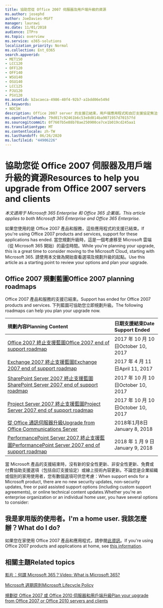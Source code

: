```yaml
---
title: 協助您從 Office 2007 伺服器及用戶端升級的資源
ms.author: josephd
author: JoeDavies-MSFT
manager: laurawi
ms.date: 11/01/2018
audience: ITPro
ms.topic: overview
ms.service: o365-solutions
localization_priority: Normal
ms.collection: Ent_O365
search.appverid:
- MET150
- LCC120
- OFF120
- OFF140
- WSU140
- OSU140
- LCC125
- PJU120
- PSV120
ms.assetid: b2acaeca-4986-40f4-92b7-a1bdd06e549d
f1.keywords:
- NOCSH
description: Office 2007 server 的支援已結束，用戶端應用程式和自訂支援協定無法使用。 請使用本文立即開始規劃升級。
ms.openlocfilehash: 79d017c92461b6c53e8d014ba9071957d70157fd
ms.sourcegitcommit: 0f7607b5e88b78ae250900ce7ce1b019cd245aa1
ms.translationtype: MT
ms.contentlocale: zh-TW
ms.lasthandoff: 06/26/2020
ms.locfileid: "44906226"
---
```

# <a name="resources-to-help-you-upgrade-from-office-2007-servers-and-clients"></a><span data-ttu-id="ec161-104">協助您從 Office 2007 伺服器及用戶端升級的資源</span><span class="sxs-lookup"><span data-stu-id="ec161-104">Resources to help you upgrade from Office 2007 servers and clients</span></span>

<span data-ttu-id="ec161-105">*本文適用于 Microsoft 365 Enterprise 和 Office 365 企業版。*</span><span class="sxs-lookup"><span data-stu-id="ec161-105">*This article applies to both Microsoft 365 Enterprise and Office 365 Enterprise.*</span></span>

<span data-ttu-id="ec161-106">如果您使用的是 Office 2007 產品和服務，這些應用程式的支援已結束。</span><span class="sxs-lookup"><span data-stu-id="ec161-106">If you're using Office 2007 products and services, support for these applications has ended.</span></span> <span data-ttu-id="ec161-107">當您規劃升級時，這是一個考慮移至 Microsoft 雲端（從 Microsoft 365 開始）的最佳時間。</span><span class="sxs-lookup"><span data-stu-id="ec161-107">While you're planning your upgrade, this is a great time to consider moving to the Microsoft Cloud, starting with Microsoft 365.</span></span> <span data-ttu-id="ec161-108">請使用本文做為開始查看選項及規劃升級的起點。</span><span class="sxs-lookup"><span data-stu-id="ec161-108">Use this article as a starting point to review your options and plan your upgrade.</span></span>
      
## <a name="office-2007-planning-roadmaps"></a><span data-ttu-id="ec161-109">Office 2007 規劃藍圖</span><span class="sxs-lookup"><span data-stu-id="ec161-109">Office 2007 planning roadmaps</span></span>
  
<span data-ttu-id="ec161-110">Office 2007 產品和服務的支援已結束。</span><span class="sxs-lookup"><span data-stu-id="ec161-110">Support has ended for Office 2007 products and services.</span></span> <span data-ttu-id="ec161-111">下列藍圖可協助您立即規劃升級。</span><span class="sxs-lookup"><span data-stu-id="ec161-111">The following roadmaps can help you plan your upgrade now.</span></span>

|<span data-ttu-id="ec161-112">**規劃內容**</span><span class="sxs-lookup"><span data-stu-id="ec161-112">**Planning Content**</span></span>|<span data-ttu-id="ec161-113">**日期支援結束**</span><span class="sxs-lookup"><span data-stu-id="ec161-113">**Date Support Ended**</span></span>|
|:-----|:-----|
|[<span data-ttu-id="ec161-114">Office 2007 終止支援藍圖</span><span class="sxs-lookup"><span data-stu-id="ec161-114">Office 2007 end of support roadmap</span></span>](https://docs.microsoft.com/DeployOffice/office-2007-end-support-roadmap) <br/> |<span data-ttu-id="ec161-115">2017 年 10 月 10 日</span><span class="sxs-lookup"><span data-stu-id="ec161-115">October 10, 2017</span></span>  <br/> |
|[<span data-ttu-id="ec161-116">Exchange 2007 終止支援藍圖</span><span class="sxs-lookup"><span data-stu-id="ec161-116">Exchange 2007 end of support roadmap</span></span>](exchange-2007-end-of-support.md) <br/> |<span data-ttu-id="ec161-117">2017 年 4 月 11 日</span><span class="sxs-lookup"><span data-stu-id="ec161-117">April 11, 2017</span></span>  <br/> |
|[<span data-ttu-id="ec161-118">SharePoint Server 2007 終止支援藍圖</span><span class="sxs-lookup"><span data-stu-id="ec161-118">SharePoint Server 2007 end of support roadmap</span></span>](sharepoint-2007-end-of-support.md) <br/> |<span data-ttu-id="ec161-119">2017 年 10 月 10 日</span><span class="sxs-lookup"><span data-stu-id="ec161-119">October 10, 2017</span></span>  <br/> |
|[<span data-ttu-id="ec161-120">Project Server 2007 終止支援藍圖</span><span class="sxs-lookup"><span data-stu-id="ec161-120">Project Server 2007 end of support roadmap</span></span>](project-server-2007-end-of-support.md) <br/> |<span data-ttu-id="ec161-121">2017 年 10 月 10 日</span><span class="sxs-lookup"><span data-stu-id="ec161-121">October 10, 2017</span></span>  <br/> |
|[<span data-ttu-id="ec161-122">從 Office 通訊伺服器升級</span><span class="sxs-lookup"><span data-stu-id="ec161-122">Upgrade from Office Communications Server</span></span>](https://docs.microsoft.com/SkypeForBusiness/plan-your-deployment/upgrade) <br/> |<span data-ttu-id="ec161-123">2018年1月8日</span><span class="sxs-lookup"><span data-stu-id="ec161-123">January 8, 2018</span></span>  <br/> |
|[<span data-ttu-id="ec161-124">PerformancePoint Server 2007 終止支援藍圖</span><span class="sxs-lookup"><span data-stu-id="ec161-124">PerformancePoint Server 2007 end of support roadmap</span></span>](pps-2007-end-of-support.md) <br/> |<span data-ttu-id="ec161-125">2018 年 1 月 9 日</span><span class="sxs-lookup"><span data-stu-id="ec161-125">January 9, 2018</span></span>  <br/> |
   
<span data-ttu-id="ec161-126">當 Microsoft 產品的支援結束時，沒有新的安全性更新、非安全性更新、免費或付費協助支援選項（包括自訂支援協定）或線上技術內容更新。不論您是企業組織或個別的家用使用者，您有數個選項可供您考慮：</span><span class="sxs-lookup"><span data-stu-id="ec161-126">When support ends for a Microsoft product, there are no new security updates, non-security updates, free or paid assisted support options (including custom support agreements), or online technical content updates.Whether you're an enterprise organization or an individual home user, you have several options to consider:</span></span>

## <a name="im-a-home-user-what-do-i-do"></a><span data-ttu-id="ec161-127">我是家用版的使用者。</span><span class="sxs-lookup"><span data-stu-id="ec161-127">I'm a home user.</span></span> <span data-ttu-id="ec161-128">我該怎麼辦？</span><span class="sxs-lookup"><span data-stu-id="ec161-128">What do I do?</span></span>

<span data-ttu-id="ec161-129">如果您在家使用 Office 2007 產品和應用程式，請參閱[此資訊](plan-upgrade-previous-versions-office.md#im-a-home-user-what-do-i-do)。</span><span class="sxs-lookup"><span data-stu-id="ec161-129">If you're using Office 2007 products and applications at home, see [this information](plan-upgrade-previous-versions-office.md#im-a-home-user-what-do-i-do).</span></span>
     
## <a name="related-topics"></a><span data-ttu-id="ec161-130">相關主題</span><span class="sxs-lookup"><span data-stu-id="ec161-130">Related topics</span></span>

[<span data-ttu-id="ec161-131">影片：何謂 Microsoft 365？</span><span class="sxs-lookup"><span data-stu-id="ec161-131">Video: What is Microsoft 365?</span></span>](https://support.office.com/article/847caf12-2589-452c-8aca-1c009797678b.aspx)
  
[<span data-ttu-id="ec161-132">Microsoft 週期原則</span><span class="sxs-lookup"><span data-stu-id="ec161-132">Microsoft Lifecycle Policy</span></span>](https://go.microsoft.com/fwlink/?linkid=865200)

[<span data-ttu-id="ec161-133">規劃從 Office 2007 或 Office 2010 伺服器和用戶端升級</span><span class="sxs-lookup"><span data-stu-id="ec161-133">Plan your upgrade from Office 2007 or Office 2010 servers and clients</span></span>](plan-upgrade-previous-versions-office.md)
  

